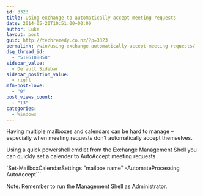 ```yaml
---
id: 3323
title: Using exchange to automatically accept meeting requests
date: 2014-05-20T10:51:00+00:00
author: Luke
layout: post
guid: http://techremedy.co.nz/?p=3323
permalink: /win/using-exchange-automatically-accept-meeting-requests/
dsq_thread_id:
  - "5186188858"
sidebar_value:
  - Default Sidebar
sidebar_position_value:
  - right
mfn-post-love:
  - "0"
post_views_count:
  - "13"
categories:
  - Windows
---
```

Having multiple mailboxes and calendars can be hard to manage &#8211; especially when meeting requests don&#8217;t automatically accept themselves.

Using a quick powershell cmdlet from the Exchange Management Shell you can quickly set a calender to AutoAccept meeting requests

`Set-MailboxCalendarSettings "mailbox name" -AutomateProcessing AutoAccept```

Note: Remember to run the Management Shell as Administrator.